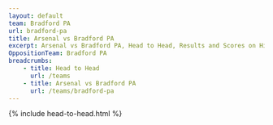 ```yaml
---
layout: default
team: Bradford PA
url: bradford-pa
title: Arsenal vs Bradford PA
excerpt: Arsenal vs Bradford PA, Head to Head, Results and Scores on History of Arsenal Football Club
OppositionTeam: Bradford PA
breadcrumbs:
    - title: Head to Head
      url: /teams
    - title: Arsenal vs Bradford PA
      url: /teams/bradford-pa
---
```


{% include head-to-head.html %}